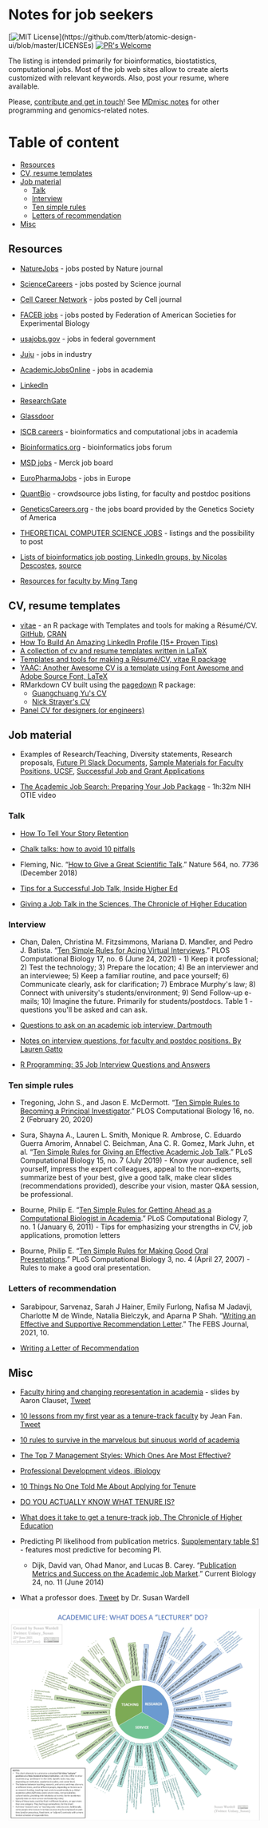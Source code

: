# Notes for job seekers 

[![MIT License](https://img.shields.io/apm/l/atomic-design-ui.svg?)](https://github.com/tterb/atomic-design-ui/blob/master/LICENSEs) [![PR's Welcome](https://img.shields.io/badge/PRs-welcome-brightgreen.svg?style=flat)](http://makeapullrequest.com)

The listing is intended primarily for bioinformatics, biostatistics, computational jobs. Most of the job web sites allow to create alerts customized with relevant keywords. Also, post your resume, where available.

Please, [contribute and get in touch](CONTRIBUTING.md)! See [MDmisc notes](https://github.com/mdozmorov/MDmisc_notes) for other programming and genomics-related notes.

# Table of content

<!-- START doctoc generated TOC please keep comment here to allow auto update -->
<!-- DON'T EDIT THIS SECTION, INSTEAD RE-RUN doctoc TO UPDATE -->


- [Resources](#resources)
- [CV, resume templates](#cv-resume-templates)
- [Job material](#job-material)
  - [Talk](#talk)
  - [Interview](#interview)
  - [Ten simple rules](#ten-simple-rules)
  - [Letters of recommendation](#letters-of-recommendation)
- [Misc](#misc)

<!-- END doctoc generated TOC please keep comment here to allow auto update -->

## Resources

- [NatureJobs](https://www.nature.com/naturecareers) - jobs posted by Nature journal
- [ScienceCareers](https://jobs.sciencecareers.org/) - jobs posted by Science journal
- [Cell Career Network](http://jobs.cell.com/) - jobs posted by Cell journal
- [FACEB jobs](https://careers.faseb.org/jobs/) - jobs posted by Federation of American Societies for Experimental Biology
- [usajobs.gov](https://www.usajobs.gov/) - jobs in federal government
- [Juju](http://www.juju.com/) - jobs in industry
- [AcademicJobsOnline](https://academicjobsonline.org) - jobs in academia
- [LinkedIn](https://www.linkedin.com/jobs/)
- [ResearchGate](https://www.researchgate.net/jobs)
- [Glassdoor](https://www.glassdoor.com)
- [ISCB careers](https://careers.iscb.org) - bioinformatics and computational jobs in academia
- [Bioinformatics.org](https://www.bioinformatics.org/jobs/) - bioinformatics jobs forum
- [MSD jobs](https://jobs.msd.com/) - Merck job board
- [EuroPharmaJobs](https://www.europharmajobs.com/) - jobs in Europe
- [QuantBio](https://docs.google.com/spreadsheets/d/1Kfx9yxPsSmwG4rGartrbngCZAKnXSP2qB384pGP2qqU/edit#gid=513847731) - crowdsource jobs listing, for faculty and postdoc positions
- [GeneticsCareers.org](http://geneticscareers.org/) - the jobs board provided by the Genetics Society of America
- [THEORETICAL COMPUTER SCIENCE JOBS](https://cstheory-jobs.org) - listings and the possibility to post
- [Lists of bioinformatics job posting, LinkedIn groups, by Nicolas Descostes](https://github.com/descostesn/jobposting), [source](https://twitter.com/NDescostes/status/1165973907716890624?s=03)

- [Resources for faculty by Ming Tang](https://github.com/crazyhottommy/The-world-of-faculty)

## CV, resume templates

- [vitae](https://pkg.mitchelloharawild.com/vitae/) - an R package with Templates and tools for making a Résumé/CV. [GitHub](https://github.com/mitchelloharawild/vitae), [CRAN](https://cloud.r-project.org/package=vitae)
- [How To Build An Amazing LinkedIn Profile (15+ Proven Tips)](https://www.freecodecamp.org/news/how-to-build-an-amazing-linkedin-profile-15-proven-tips/)
- [A collection of cv and resume templates written in LaTeX](https://github.com/jankapunkt/latexcv)
- [Templates and tools for making a Résumé/CV, vitae R package](https://ropenscilabs.github.io/vitae/)
- [YAAC: Another Awesome CV is a template using Font Awesome and Adobe Source Font, LaTeX](https://github.com/darwiin/yaac-another-awesome-cv)
- RMarkdown CV built using the [pagedown](https://pagedown.rbind.io/) R package:
    - [Guangchuang Yu's CV](https://github.com/GuangchuangYu/cv)
    - [Nick Strayer's CV](https://github.com/nstrayer/cv)
- [Panel CV for designers (or engineers)](https://github.com/jekyller/PanelCV)

## Job material

- Examples of Research/Teaching, Diversity statements, Research proposals, [Future PI Slack Documents](https://drive.google.com/drive/folders/1ZNQXrOh_NJ7YKNajI8EC1329rGQzBjA4), [Sample Materials for Faculty Positions, UCSF](https://career.ucsf.edu/phds/academic-careers/academic-samples), [Successful Job and Grant Applications](https://github.com/RILAB/statements)

- [The Academic Job Search: Preparing Your Job Package](https://youtu.be/PlnKyalOZ3s) - 1h:32m NIH OTIE video

### Talk

- [How To Tell Your Story Retention](https://www.dropbox.com/s/52ulhzkgzm78zix/How%20To%20Tell%20Your%20Story%20Retention%20Document.pdf?dl=0)

- [Chalk talks: how to avoid 10 pitfalls](https://sociobiology.wordpress.com/2016/10/11/chalk-talks-how-to-avoid-10-pitfalls/)

- Fleming, Nic. “[How to Give a Great Scientific Talk](https://www.nature.com/articles/d41586-018-07780-5).” Nature 564, no. 7736 (December 2018)

- [Tips for a Successful Job Talk, Inside Higher Ed](https://www.insidehighered.com/advice/2018/01/10/advice-giving-effective-job-presentation-opinion)

- [Giving a Job Talk in the Sciences, The Chronicle of Higher Education](https://www.chronicle.com/article/Giving-a-Job-Talk-in-the/45375)

### Interview

- Chan, Dalen, Christina M. Fitzsimmons, Mariana D. Mandler, and Pedro J. Batista. “[Ten Simple Rules for Acing Virtual Interviews](https://doi.org/10.1371/journal.pcbi.1009057).” PLOS Computational Biology 17, no. 6 (June 24, 2021) - 1) Keep it professional; 2) Test the technology; 3) Prepare the location; 4) Be an interviewer and an interviewee; 5) Keep a familiar routine, and pace yourself; 6) Communicate clearly, ask for clarification; 7) Embrace Murphy's law; 8) Connect with university's students/environment; 9) Send Follow-up e-mails; 10) Imagine the future. Primarily for students/postdocs. Table 1 - questions you'll be asked and can ask.

- [Questions to ask on an academic job interview, Dartmouth](https://graduate.dartmouth.edu/student-support/career-services/interview-practice-techniques/interviewing-academic-job)

- [Notes on interview questions, for faculty and postdoc positions. By Lauren Gatto](https://lgatto.github.io/interview-questions/)

- [R Programming: 35 Job Interview Questions and Answers](https://www.datasciencecentral.com/profiles/blogs/r-programming-job-interview-questions-and-answers)

### Ten simple rules

- Tregoning, John S., and Jason E. McDermott. “[Ten Simple Rules to Becoming a Principal Investigator](https://doi.org/10.1371/journal.pcbi.1007448).” PLOS Computational Biology 16, no. 2 (February 20, 2020)

- Sura, Shayna A., Lauren L. Smith, Monique R. Ambrose, C. Eduardo Guerra Amorim, Annabel C. Beichman, Ana C. R. Gomez, Mark Juhn, et al. “[Ten Simple Rules for Giving an Effective Academic Job Talk](https://doi.org/10.1371/journal.pcbi.1007163).” PLoS Computational Biology 15, no. 7 (July 2019) - Know your audience, sell yourself, impress the expert colleagues, appeal to the non-experts, summarize best of your best, give a good talk, make clear slides (recommendations provided), describe your vision, master Q&A session, be professional.

 - Bourne, Philip E. “[Ten Simple Rules for Getting Ahead as a Computational Biologist in Academia](https://doi.org/10.1371/journal.pcbi.1002001).” PLoS Computational Biology 7, no. 1 (January 6, 2011) - Tips for emphasizing your strengths in CV, job applications, promotion letters

- Bourne, Philip E. “[Ten Simple Rules for Making Good Oral Presentations](https://doi.org/10.1371/journal.pcbi.0030077).” PLoS Computational Biology 3, no. 4 (April 27, 2007) - Rules to make a good oral presentation.


### Letters of recommendation

- Sarabipour, Sarvenaz, Sarah J Hainer, Emily Furlong, Naﬁsa M Jadavji, Charlotte M de Winde, Natalia Bielczyk, and Aparna P Shah. “[Writing an Effective and Supportive Recommendation Letter](https://doi.org/10.1111/febs.15757).” The FEBS Journal, 2021, 10.


- [Writing a Letter of Recommendation](https://www.hhmi.org/sites/default/files/Educational%20Materials/Lab%20Management/letter.pdf)

## Misc

- [Faculty hiring and changing representation in academia](https://aaronclauset.github.io/slides/Clauset_2021_FacultyHiringAndChangingRepresentationInAcademia_BerkeleyCTEG.pdf) - slides by Aaron Clauset, [Tweet](https://twitter.com/aaronclauset/status/1456779064484634625?s=20)

- [10 lessons from my first year as a tenure-track faculty](https://jean.fan/2021/07/05/ten-lessons-from-my-first-year-as-a-tenure-track-faculty.html) by Jean Fan. [Tweet](https://twitter.com/JEFworks/status/1412172075373109250?s=20)

- [10 rules to survive in the marvelous but sinuous world of academia](https://www.elsevier.com/connect/10-rules-to-survive-in-the-marvellous-but-sinuous-world-of-academia#_ednref2)

- [The Top 7 Management Styles: Which Ones Are Most Effective?](https://www.workzone.com/blog/management-styles/)

- [Professional Development videos, iBiology](https://www.ibiology.org/career-development/professional-development/)

- [10 Things No One Told Me About Applying for Tenure](https://chroniclevitae.com/news/2191-10-things-no-one-told-me-about-applying-for-tenure)

- [DO YOU ACTUALLY KNOW WHAT TENURE IS?](https://mymidcareeracademiclife.blogspot.com/2020/01/do-you-actually-know-what-tenure-is.html)

- [What does it take to get a tenure-track job, The Chronicle of Higher Education](https://chroniclevitae.com/news/1775-i-found-a-tenure-track-job-here-s-what-it-took)

- Predicting PI likelihood from publication metrics. [Supplementary table S1](https://www.sciencedirect.com/science/article/pii/S0960982214004771?via%3Dihub#app2) - features most predictive for becoming PI.
    - Dijk, David van, Ohad Manor, and Lucas B. Carey. “[Publication Metrics and Success on the Academic Job Market](https://doi.org/10.1016/j.cub.2014.04.039).” Current Biology 24, no. 11 (June 2014)

- What a professor does. [Tweet](https://twitter.com/Unlazy_Susan/status/1409276731786027009?s=20) by Dr. Susan Wardell

![](What_a_lecturer_does_S_Wardell.jpeg)